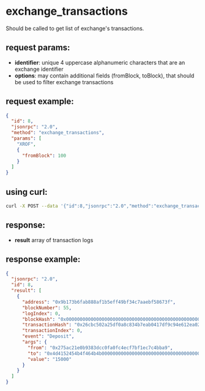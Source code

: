 # exchange_transactions

Should be called to get list of exchange's transactions.

## request params:

- **identifier**: unique 4 uppercase alphanumeric characters that are an exchange identifier
- **options**: may contain additional fields (fromBlock, toBlock), that should be used to filter exchange transactions

## request example:

```json
{
  "id": 8,
  "jsonrpc": "2.0",
  "method": "exchange_transactions",
  "params": [
    "XROF",
    {
      "fromBlock": 100
    }
  ]
}
```

## using curl:

```bash
curl -X POST --data '{"id":8,"jsonrpc":"2.0","method":"exchange_transactions","params":["XROF", {"fromBlock": 100}]}' -H "Content-Type: application/json" http://localhost:8080
```

## response:

- **result** array of transaction logs

## response example:

```json
{
  "jsonrpc": "2.0",
  "id": 8,
  "result": [
    {
      "address": "0x9b173b6fab888af1b5eff49bf34c7aaebf58673f",
      "blockNumber": 55,
      "logIndex": 0,
      "blockHash": "0x0000000000000000000000000000000000000000000000000000000000000000",
      "transactionHash": "0x26cbc502a25df0a8c834b7eab0417df9c94e612ea02778a05020f219b3a5f0d3",
      "transactionIndex": 0,
      "event": "Deposit",
      "args": {
        "from": "0x275ac21e0b9383dcc0fa0fc4ecf7bf1ec7c4bba9",
        "to": "0x4d4152454b4f464b4b0000000000000000000000000000000000000000000000",
        "value": "15000"
      }
    }
  ]
}
```